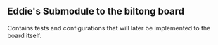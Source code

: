 ## Eddie's Submodule to the biltong board

Contains tests and configurations that will later be implemented to the board itself.
